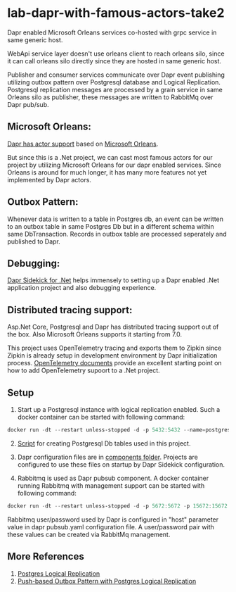 # lab-dapr-with-famous-actors-take2
Dapr enabled Microsoft Orleans services co-hosted with grpc service in same generic host.

WebApi service layer doesn't use orleans client to reach orleans silo, since it can call orleans silo directly since they are hosted in same generic host.

Publisher and consumer services communicate over Dapr event publishing utilizing outbox pattern over Postgresql database and Logical Replication. Postgresql replication messages are processed by a grain service in same Orleans silo as publisher, these messages are written to RabbitMq over Dapr pub/sub.

## Microsoft Orleans:
[Dapr has actor support](https://docs.dapr.io/concepts/faq/#what-is-the-relationship-between-dapr-orleans-and-service-fabric-reliable-actors) based on [Microsoft Orleans](https://dotnet.github.io/orleans/). 

But since this is a .Net project, we can cast most famous actors for our project by utilizing Microsoft Orleans for our dapr enabled services. Since Orleans is around for much longer, it has many more features not yet implemented by Dapr actors.

## Outbox Pattern:
Whenever data is written to a table in Postgres db, an event can be written to an outbox table in same Postgres Db but in a different schema within same DbTransaction. Records in outbox table are processed seperately and published to Dapr.

## Debugging:
[Dapr Sidekick for .Net](https://github.com/man-group/dapr-sidekick-dotnet) helps immensely to setting up a Dapr enabled .Net application project and also debugging experience.

## Distributed tracing support:
Asp.Net Core, Postgresql and Dapr has distributed tracing support out of the box. Also Microsoft Orleans supports it starting from 7.0. 

This project uses OpenTelemetry tracing and exports them to Zipkin since Zipkin is already setup in development environment by Dapr initialization process. [OpenTelemetry documents](https://opentelemetry.io/docs/instrumentation/net/getting-started/) provide an excellent starting point on how to add OpenTelemetry supoort to a .Net project.

## Setup
1. Start up a Postgresql instance with logical replication enabled. Such a docker container can be started with following command:
```powershell
docker run -dt --restart unless-stopped -d -p 5432:5432 --name=postgres15.1 -e POSTGRES_PASSWORD=password postgres:15.1 -c 'wal_level=logical'
```

2. [Script](https://github.com/modabas/lab-dapr-with-famous-actors-take2/blob/master/src/PublisherService/Infrastructure/Database/Postgres/OutboxPattern/Scripts/Init.txt) for creating Postgresql Db tables used in this project.

3. Dapr configuration files are in [components folder](https://github.com/modabas/lab-dapr-with-famous-actors-take2/tree/master/components). Projects are configured to use these files on startup by Dapr Sidekick configuration.

4. Rabbitmq is used as Dapr pubsub component. A docker container running Rabbitmq with management support can be started with following command:
```powershell
docker run -dt --restart unless-stopped -d -p 5672:5672 -p 15672:15672 --hostname my-rabbit --name rabbitmq3 rabbitmq:3-management
```
Rabbitmq user/password used by Dapr is configured in "host" parameter value in dapr pubsub.yaml configuration file. A user/password pair with these values can be created via RabbitMq management.

## More References
1. [Postgres Logical Replication](https://www.npgsql.org/doc/replication.html)
2. [Push-based Outbox Pattern with Postgres Logical Replication](https://event-driven.io/en/push_based_outbox_pattern_with_postgres_logical_replication/)

